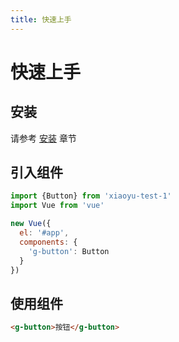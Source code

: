 ```yaml
---
title: 快速上手
---
```


# 快速上手

## 安装

请参考 [安装](../install/) 章节


## 引入组件 

```javascript
import {Button} from 'xiaoyu-test-1'
import Vue from 'vue'

new Vue({
  el: '#app',
  components: {
    'g-button': Button
  }
})
```

## 使用组件
``` html
<g-button>按钮</g-button>
```